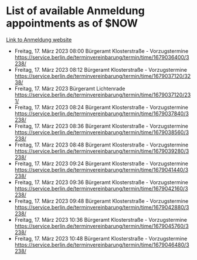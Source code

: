 # List of available Anmeldung appointments as of $NOW
[Link to Anmeldung website](https://service.berlin.de/terminvereinbarung/termin/tag.php?termin=1&anliegen[]=120686&dienstleisterlist=122210,122217,327316,122219,327312,122227,327314,122231,327346,122243,327348,122254,122252,329742,122260,329745,122262,329748,122271,327278,122273,327274,122277,327276,330436,122280,327294,122282,327290,122284,327292,122291,327270,122285,327266,122286,327264,122296,327268,150230,329760,122297,327286,122294,327284,122312,329763,122314,329775,122304,327330,122311,327334,122309,327332,317869,122281,327352,122279,329772,122283,122276,327324,122274,327326,122267,329766,122246,327318,122251,327320,122257,327322,122208,327298,122226,327300&herkunft=http%3A%2F%2Fservice.berlin.de%2Fdienstleistung%2F120686%2F)
- Freitag, 17. März 2023 08:00 Bürgeramt Klosterstraße - Vorzugstermine https://service.berlin.de/terminvereinbarung/termin/time/1679036400/3238/
- Freitag, 17. März 2023 08:12 Bürgeramt Klosterstraße - Vorzugstermine https://service.berlin.de/terminvereinbarung/termin/time/1679037120/3238/
- Freitag, 17. März 2023  Bürgeramt Lichtenrade https://service.berlin.de/terminvereinbarung/termin/time/1679037120/231/
- Freitag, 17. März 2023 08:24 Bürgeramt Klosterstraße - Vorzugstermine https://service.berlin.de/terminvereinbarung/termin/time/1679037840/3238/
- Freitag, 17. März 2023 08:36 Bürgeramt Klosterstraße - Vorzugstermine https://service.berlin.de/terminvereinbarung/termin/time/1679038560/3238/
- Freitag, 17. März 2023 08:48 Bürgeramt Klosterstraße - Vorzugstermine https://service.berlin.de/terminvereinbarung/termin/time/1679039280/3238/
- Freitag, 17. März 2023 09:24 Bürgeramt Klosterstraße - Vorzugstermine https://service.berlin.de/terminvereinbarung/termin/time/1679041440/3238/
- Freitag, 17. März 2023 09:36 Bürgeramt Klosterstraße - Vorzugstermine https://service.berlin.de/terminvereinbarung/termin/time/1679042160/3238/
- Freitag, 17. März 2023 09:48 Bürgeramt Klosterstraße - Vorzugstermine https://service.berlin.de/terminvereinbarung/termin/time/1679042880/3238/
- Freitag, 17. März 2023 10:36 Bürgeramt Klosterstraße - Vorzugstermine https://service.berlin.de/terminvereinbarung/termin/time/1679045760/3238/
- Freitag, 17. März 2023 10:48 Bürgeramt Klosterstraße - Vorzugstermine https://service.berlin.de/terminvereinbarung/termin/time/1679046480/3238/

